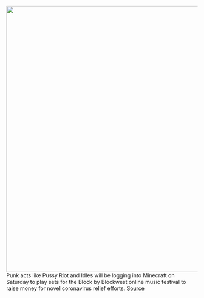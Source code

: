 <img src='https://cdn.vox-cdn.com/thumbor/SSO2uOQmot4r5D_0piZGERJDuGU=/0x0:3000x2000/1200x800/filters:focal(1260x760:1740x1240)/cdn.vox-cdn.com/uploads/chorus_image/image/66690392/1186226242.jpg.0.jpg' width='700px' /><br/>
Punk acts like Pussy Riot and Idles will be logging into Minecraft on Saturday to play sets for the Block by Blockwest online music festival to raise money for novel coronavirus relief efforts.
<a href='https://www.theverge.com/2020/4/22/21231359/pussy-riot-idles-minecraft-festival-block-by-blockwest'> Source <a/>